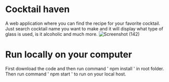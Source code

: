 # Cocktail haven
A web application where you can find the recipe for your favorite cocktail.
Just search cocktail name you want to make and it will display what type of glass is used, is it alcoholic and much more.
![Screenshot (142)](https://user-images.githubusercontent.com/61345233/159271172-38c1bed1-e0b2-479a-aa29-08311dcd7a19.png)

# Run locally on your computer
First download the code and then run command ' npm install ' in root folder. Then run command ' npm start ' to run on your local host.
